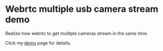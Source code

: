 # Webrtc multiple usb camera stream demo


Realize how webrtc to get mulitple cameras stream in the same time.


Click my [demo](/webrtc-mulitstream-test.github.io/) page for details.   
